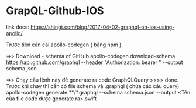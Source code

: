 # GrapQL-Github-IOS


link docs: https://shingt.com/blog/2017-04-02-graphql-on-ios-using-apollo/

Trước tiên cần cài apollo-codegen ( bằng npm )



=>> Download - schema of GitHub
apollo-codegen download-schema https://api.github.com/graphql --header "Authorization: bearer <Token github.com/>" --output schema.json

=>> Chạy câu lệnh này để generate ra code GraphQLQuery >>>> done. Trước khi chạy thì cần có file schema và .graphql ( chứa các câu query)
apollo-codegen generate **/*.graphql --schema schema.json --output <Tên của file code được generate ra>.swift

